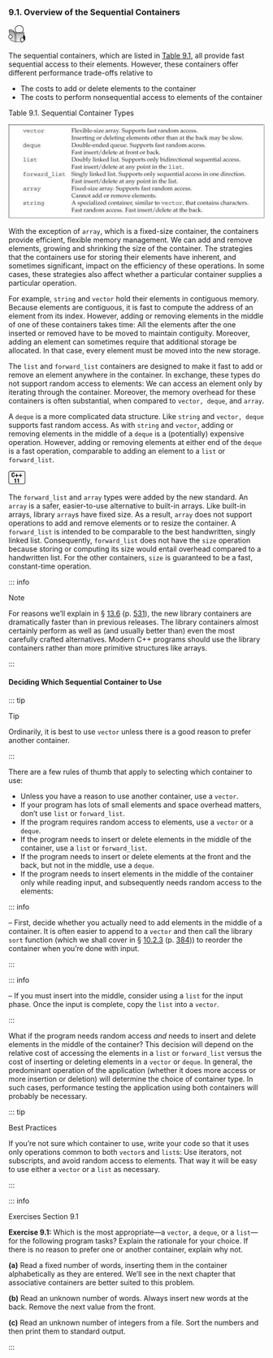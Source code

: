 <h3 id="filepos2175374">9.1. Overview of the Sequential Containers</h3>
<img alt="Image" src="/images/00009.jpg"/>
<p>The sequential containers, which are listed in <a href="089-9.1._overview_of_the_sequential_containers.html#filepos2176185">Table 9.1</a>, all provide fast sequential access to their elements. However, these containers offer different performance trade-offs relative to</p>
<ul><li>The costs to add or delete elements to the container</li><li>The costs to perform nonsequential access to elements of the container</li></ul>

<p><a id="filepos2176185"></a>Table 9.1. Sequential Container Types</p>
<img alt="Image" src="/images/00046.jpg"/>
<p>With the exception of <code>array</code>, which is a fixed-size container, the containers provide efficient, flexible memory management. We can add and remove elements, growing and shrinking the size of the container. The strategies that the containers use for storing their elements have inherent, and sometimes significant, impact on the efficiency of these operations. In some cases, these strategies also affect whether a particular container supplies a particular operation.</p>
<p>For example, <code>string</code> and <code>vector</code> hold their elements in contiguous memory. Because elements are contiguous, it is fast to compute the address of an element <a id="filepos2177258"></a>from its index. However, adding or removing elements in the middle of one of these containers takes time: All the elements after the one inserted or removed have to be moved to maintain contiguity. Moreover, adding an element can sometimes require that additional storage be allocated. In that case, every element must be moved into the new storage.</p>
<p>The <code>list</code> and <code>forward_list</code> containers are designed to make it fast to add or remove an element anywhere in the container. In exchange, these types do not support random access to elements: We can access an element only by iterating through the container. Moreover, the memory overhead for these containers is often substantial, when compared to <code>vector, deque</code>, and <code>array</code>.</p>
<p>A <code>deque</code> is a more complicated data structure. Like <code>string</code> and <code>vector, deque</code> supports fast random access. As with <code>string</code> and <code>vector</code>, adding or removing elements in the middle of a <code>deque</code> is a (potentially) expensive operation. However, adding or removing elements at either end of the <code>deque</code> is a fast operation, comparable to adding an element to a <code>list</code> or <code>forward_list</code>.</p>
<a id="filepos2179346"></a><img alt="Image" src="/images/00008.jpg"/>
<p>The <code>forward_list</code> and <code>array</code> types were added by the new standard. An <code>array</code> is a safer, easier-to-use alternative to built-in arrays. Like built-in arrays, library <code>array</code>s have fixed size. As a result, <code>array</code> does not support operations to add and remove elements or to resize the container. A <code>forward_list</code> is intended to be comparable to the best handwritten, singly linked list. Consequently, <code>forward_list</code> does not have the <code>size</code> operation because storing or computing its size would entail overhead compared to a handwritten list. For the other containers, <code>size</code> is guaranteed to be a fast, constant-time operation.</p>

::: info
<p>Note</p>
<p>For reasons we’ll explain in § <a href="126-13.6._moving_objects.html#filepos3426774">13.6</a> (p. <a href="126-13.6._moving_objects.html#filepos3426774">531</a>), the new library containers are dramatically faster than in previous releases. The library containers almost certainly perform as well as (and usually better than) even the most carefully crafted alternatives. Modern C++ programs should use the library containers rather than more primitive structures like arrays.</p>
:::

<h4>Deciding Which Sequential Container to Use</h4>

::: tip
<p>Tip</p>
<p>Ordinarily, it is best to use <code>vector</code> unless there is a good reason to prefer another container.</p>
:::

<p>There are a few rules of thumb that apply to selecting which container to use:</p>
<ul><li>Unless you have a reason to use another container, use a <code>vector</code>.</li><li>If your program has lots of small elements and space overhead matters, don’t use <code>list</code> or <code>forward_list</code>.</li><li>If the program requires random access to elements, use a <code>vector</code> or a <code>deque</code>.</li><li>If the program needs to insert or delete elements in the middle of the container, use a <code>list</code> or <code>forward_list</code>.</li><li>If the program needs to insert or delete elements at the front and the back, but not in the middle, use a <code>deque</code>.</li><li><a id="filepos2183652"></a>If the program needs to insert elements in the middle of the container only while reading input, and subsequently needs random access to the elements:</li></ul>

::: info
<p>– First, decide whether you actually need to add elements in the middle of a container. It is often easier to append to a <code>vector</code> and then call the library <code>sort</code> function (which we shall cover in § <a href="099-10.2._a_first_look_at_the_algorithms.html#filepos2506543">10.2.3</a> (p. <a href="099-10.2._a_first_look_at_the_algorithms.html#filepos2506543">384</a>)) to reorder the container when you’re done with input.</p>
:::

::: info
<p>– If you must insert into the middle, consider using a <code>list</code> for the input phase. Once the input is complete, copy the <code>list</code> into a <code>vector</code>.</p>
:::

<p>What if the program needs random access <em>and</em> needs to insert and delete elements in the middle of the container? This decision will depend on the relative cost of accessing the elements in a <code>list</code> or <code>forward_list</code> versus the cost of inserting or deleting elements in a <code>vector</code> or <code>deque</code>. In general, the predominant operation of the application (whether it does more access or more insertion or deletion) will determine the choice of container type. In such cases, performance testing the application using both containers will probably be necessary.</p>

::: tip
<p>Best Practices</p>
<p>If you’re not sure which container to use, write your code so that it uses only operations common to both <code>vector</code>s and <code>list</code>s: Use iterators, not subscripts, and avoid random access to elements. That way it will be easy to use either a <code>vector</code> or a <code>list</code> as necessary.</p>
:::

::: info
<p>Exercises Section 9.1</p>
<p><strong>Exercise 9.1:</strong> Which is the most appropriate—a <code>vector</code>, a <code>deque</code>, or a <code>list</code>—for the following program tasks? Explain the rationale for your choice. If there is no reason to prefer one or another container, explain why not.</p>
<p><strong>(a)</strong> Read a fixed number of words, inserting them in the container alphabetically as they are entered. We’ll see in the next chapter that associative containers are better suited to this problem.</p>
<p><strong>(b)</strong> Read an unknown number of words. Always insert new words at the back. Remove the next value from the front.</p>
<p><strong>(c)</strong> Read an unknown number of integers from a file. Sort the numbers and then print them to standard output.</p>
:::
